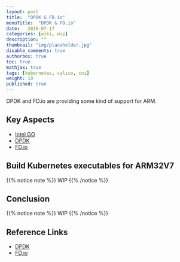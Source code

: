 ```yaml
---
layout: post
title:  "DPDK & FD.io"
menuTitle:  "DPDK & FD.io"
date:   2018-07-17
categories: [wiki, wip]
description: ""
thumbnail: "img/placeholder.jpg"
disable_comments: true
authorbox: true
toc: true
mathjax: true
tags: [kubernetes, calico, cni]
weight: 10
published: true
---
```


DPDK and FD.io are providing some kind of support for ARM.

<!--more-->

## Key Aspects

- [Intel GO](https://github.com/intel-go/nff-go)
- [DPDK](http://doc.dpdk.org/guides/linux_gsg/cross_build_dpdk_for_arm64.html)
- [FD.io](https://wiki.fd.io/view/VPP/Alternative_builds#Raspberry_Pi)

## Build Kubernetes executables for ARM32V7

{{% notice note %}}
WIP
{{% /notice %}}

## Conclusion

{{% notice note %}}
WIP
{{% /notice %}}

## Reference Links

- [DPDK](http://doc.dpdk.org/guides/linux_gsg/cross_build_dpdk_for_arm64.html)
- [FD.io](https://wiki.fd.io/view/VPP/Alternative_builds#Raspberry_Pi)

